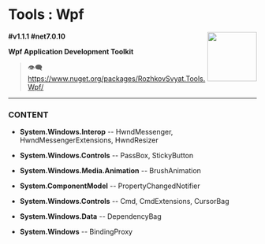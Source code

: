 # Tools : Wpf

<img align="right" width="100" height="100" src="https://github.com/rozhkovsvyat/Tools.RecipeFactory/assets/71471748/ba1a969f-e54f-46d5-8f7f-70aa6434e063">

**#v1.1.1 #net7.0.10**

**Wpf Application Development Toolkit**

> :eye_speech_bubble: https://www.nuget.org/packages/RozhkovSvyat.Tools.Wpf/

---

### CONTENT

* **System.Windows.Interop** -- HwndMessenger, HwndMessengerExtensions, HwndResizer
  
* **System.Windows.Controls** -- PassBox, StickyButton
  
* **System.Windows.Media.Animation** -- BrushAnimation
  
* **System.ComponentModel** -- PropertyChangedNotifier
  
* **System.Windows.Controls** -- Cmd, CmdExtensions, CursorBag
  
* **System.Windows.Data** -- DependencyBag
  
* **System.Windows** -- BindingProxy
